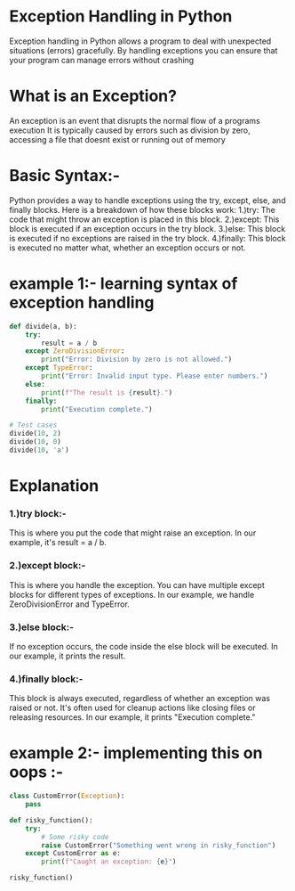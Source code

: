 # Exception Handling in Python
Exception handling in Python allows a program to deal with unexpected situations (errors) gracefully. By handling exceptions you can ensure that your program can manage errors without crashing

# What is an Exception?
An exception is an event that disrupts the normal flow of a programs execution It is typically caused by errors such as division by zero, accessing a file that doesnt exist or running out of memory

# Basic Syntax:-
Python provides a way to handle exceptions using the try, except, else, and finally blocks. Here is a breakdown of how these blocks work:
1.)try: The code that might throw an exception is placed in this block.
2.)except: This block is executed if an exception occurs in the try block.
3.)else: This block is executed if no exceptions are raised in the try block.
4.)finally: This block is executed no matter what, whether an exception occurs or not.


# example 1:- learning syntax of exception handling 
```python
def divide(a, b):
    try:
        result = a / b
    except ZeroDivisionError:
        print("Error: Division by zero is not allowed.")
    except TypeError:
        print("Error: Invalid input type. Please enter numbers.")
    else:
        print(f"The result is {result}.")
    finally:
        print("Execution complete.")

# Test cases
divide(10, 2)   
divide(10, 0)   
divide(10, 'a') 

```
# Explanation
### 1.)try block:-
 This is where you put the code that might raise an exception. In our example, it's result = a / b.
### 2.)except block:-
 This is where you handle the exception. You can have multiple except blocks for different types of exceptions. In our  example, we handle ZeroDivisionError and TypeError.
### 3.)else block:-
 If no exception occurs, the code inside the else block will be executed. In our example, it prints the result.
### 4.)finally block:- 
This block is always executed, regardless of whether an exception was raised or not. It's often used for cleanup actions like closing files or releasing resources. In our example, it prints "Execution complete."

# example 2:- implementing this on oops :-
```python
class CustomError(Exception):
    pass

def risky_function():
    try:
        # Some risky code
        raise CustomError("Something went wrong in risky_function")
    except CustomError as e:
        print(f"Caught an exception: {e}")

risky_function()
```